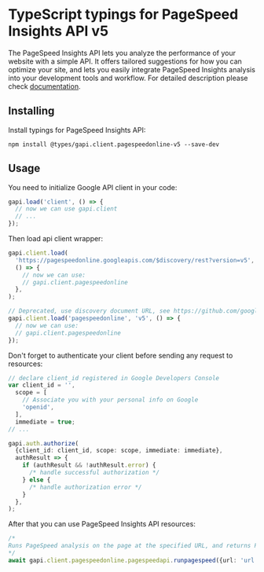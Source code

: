 # TypeScript typings for PageSpeed Insights API v5

The PageSpeed Insights API lets you analyze the performance of your website with a simple API. It offers tailored suggestions for how you can optimize your site, and lets you easily integrate PageSpeed Insights analysis into your development tools and workflow.
For detailed description please check [documentation](https://developers.google.com/speed/docs/insights/v5/about).

## Installing

Install typings for PageSpeed Insights API:

```
npm install @types/gapi.client.pagespeedonline-v5 --save-dev
```

## Usage

You need to initialize Google API client in your code:

```typescript
gapi.load('client', () => {
  // now we can use gapi.client
  // ...
});
```

Then load api client wrapper:

```typescript
gapi.client.load(
  'https://pagespeedonline.googleapis.com/$discovery/rest?version=v5',
  () => {
    // now we can use:
    // gapi.client.pagespeedonline
  },
);
```

```typescript
// Deprecated, use discovery document URL, see https://github.com/google/google-api-javascript-client/blob/master/docs/reference.md#----gapiclientloadname----version----callback--
gapi.client.load('pagespeedonline', 'v5', () => {
  // now we can use:
  // gapi.client.pagespeedonline
});
```

Don't forget to authenticate your client before sending any request to resources:

```typescript
// declare client_id registered in Google Developers Console
var client_id = '',
  scope = [
    // Associate you with your personal info on Google
    'openid',
  ],
  immediate = true;
// ...

gapi.auth.authorize(
  {client_id: client_id, scope: scope, immediate: immediate},
  authResult => {
    if (authResult && !authResult.error) {
      /* handle successful authorization */
    } else {
      /* handle authorization error */
    }
  },
);
```

After that you can use PageSpeed Insights API resources: <!-- TODO: make this work for multiple namespaces -->

```typescript
/*
Runs PageSpeed analysis on the page at the specified URL, and returns PageSpeed scores, a list of suggestions to make that page faster, and other information.
*/
await gapi.client.pagespeedonline.pagespeedapi.runpagespeed({url: 'url'});
```
